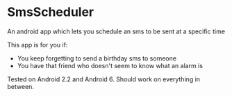 
# SmsScheduler
An android app which lets you schedule an sms to be sent at a specific time

This app is for you if:

* You keep forgetting to send a birthday sms to someone
* You have that friend who doesn't seem to know what an alarm is

Tested on Android 2.2 and Android 6. Should work on everything in between.